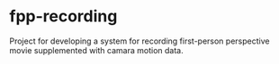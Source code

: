 # fpp-recording
Project for developing a system for recording first-person perspective movie supplemented with camara motion data.
